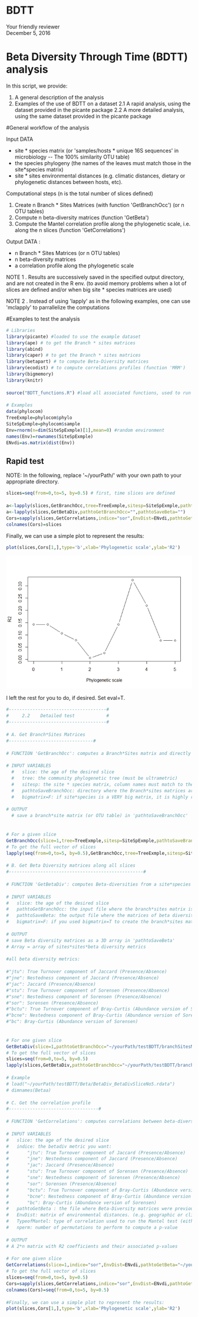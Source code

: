 # BDTT
Your friendly reviewer  
December 5, 2016  

# Beta Diversity Through Time (BDTT) analysis #####

In this script, we provide: 

1. A general description of the analysis
2. Examples of the use of BDTT on a dataset
  2.1 A rapid analysis, using the dataset provided in the picante package
 	2.2 A more detailed analysis, using the same dataset provided in the picante package

#General workflow of the analysis

Input DATA 
   - site * species matrix (or 'samples/hosts * unique 16S sequences' in microbiology -- The 100% similarity OTU table)
   - the species phylogeny (the names of the leaves must match those in the site*species matrix)
   - site * sites environmental distances (e.g. climatic distances, dietary or phylogenetic distances between hosts, etc). 

Computational steps (n is the total number of slices defined)
1. Create n Branch * Sites Matrices (with function 'GetBranchOcc') (or n OTU tables)
2. Compute n beta-diversity matrices (function 'GetBeta')
3. Compute the Mantel correlation profile along the phylogenetic scale, i.e. along the n slices (function 'GetCorrelations')

Output DATA : 
   - n Branch * Sites Matrices (or n OTU tables)
   - n beta-diversity matrices 
   - a correlation profile along the phylogenetic scale

NOTE 1 .  Results are successively saved in the specified output directory, and are not created in the R env.  (to avoid memory problems when a lot of slices are defined and/or when big site * species matrices are used)

NOTE 2 . Instead of using 'lapply' as in the following examples, one can use 'mclapply' to parrallelize the computations

#Examples to test the analysis


```r
# Libraries
library(picante) #loaded to use the example dataset
library(ape) # to get the Branch * sites matrices
library(abind)
library(caper) # to get the Branch * sites matrices
library(betapart) # to compute Beta-Diversity matrices
library(ecodist) # to compute correlations profiles (function 'MRM')
library(bigmemory)
library(knitr)

source("BDTT_functions.R") #load all associated functions, used to run BDTT

# Examples
data(phylocom)
TreeExmple=phylocom$phylo
SiteSpExmple=phylocom$sample
Env=rnorm(n=dim(SiteSpExmple)[1],mean=0) #random environment
names(Env)=rownames(SiteSpExmple)
ENvdi=as.matrix(dist(Env))
```

## Rapid test            

NOTE: In the following, replace '~/yourPath/' with your own path to your appropriate directory.


```r
slices=seq(from=0,to=5, by=0.5) # first, time slices are defined

a<-lapply(slices,GetBranchOcc,tree=TreeExmple,sitesp=SiteSpExmple,pathtoSaveBranchOcc="",bigmatrix=F)
a<-lapply(slices,GetBetaDiv,pathtoGetBranchOcc="",pathtoSaveBeta="")
Cors=sapply(slices,GetCorrelations,indice="sor",EnvDist=ENvdi,pathtoGetBeta="",TypeofMantel="Spearman",nperm=1000)
colnames(Cors)=slices
```

Finally, we can use a simple plot to represent the results:


```r
plot(slices,Cors[1,],type='b',xlab='Phylogenetic scale',ylab='R2')
```

![](BDTT_Example_files/figure-html/unnamed-chunk-3-1.png)<!-- -->

I left the rest for you to do, if desired. Set eval=T.


```r
#-------------------------------------#
#     2.2    Detailed test            #
#-------------------------------------#

# A. Get Branch*Sites Matrices
#--------------------------------#

# FUNCTION 'GetBranchOcc': computes a Branch*Sites matrix and directly save it in a file (not in Renv)
 
# INPUT VARIABLES
  #   slice: the age of the desired slice
  #   tree: the community phylogenetic tree (must be ultrametric)
  #   sitesp: the site * species matrix, column names must match to the leaf names of the phylogenetic tree (In microbiology, it represents the OTU table with 100% similarity OTUs)
  #   pathtoSaveBranchOcc: directory where the Branch*sites matrices are saved
  #   bigmatrix=F: if site*species is a VERY big matrix, it is highly recommended to set bigmatrix=T (use of the bigmemory package)

# OUTPUT
  # save a branch*site matrix (or OTU table) in 'pathtoSaveBranchOcc'


# For a given slice  
GetBranchOcc(slice=1,tree=TreeExmple,sitesp=SiteSpExmple,pathtoSaveBranchOcc="~/yourPath/testBDTT/branchSitesMatrices/",bigmatrix=F)
# To get the full vector of slices
lapply(seq(from=0,to=5, by=0.5),GetBranchOcc,tree=TreeExmple,sitesp=SiteSpExmple,pathtoSaveBranchOcc="~/yourPath/testBDTT/branchSitesMatrices/",bigmatrix=F)

# B. Get Beta Diversity matrices along all slices
#---------------------------------------------------#

# FUNCTION 'GetBetaDiv': computes Beta-diversities from a site*species matrix and directly saves the matrix of beta-diversities

# INPUT VARIABLES
#   slice: the age of the desired slice
#   pathtoGetBranchOcc: the input file where the branch*sites matrix is saved (result of the function GetBranchOcc)
#   pathtoSaveBeta: the output file where the matrices of beta diversities are saved (several beta-diversity metrics are used)
#   bigmatrix=F: if you used bigmatrix=T to create the branch*sites matrix with 'GetBranchOcc' (OTU table), use bigmatrix=T again.

# OUTPUT
# save Beta diversity matrices as a 3D array in 'pathtoSaveBeta' 
# Array = array of sites*sites*beta diversity metrics 

#all beta diversity metrics:

#"jtu": True Turnover component of Jaccard (Presence/Absence)
#"jne": Nestedness component of Jaccard (Presence/Absence)
#"jac": Jaccard (Presence/Absence)
#"stu": True Turnover component of Sorensen (Presence/Absence)
#"sne": Nestedness component of Sorensen (Presence/Absence)
#"sor": Sorensen (Presence/Absence)
#"bctu": True Turnover component of Bray-Curtis (Abundance version of Sorensen)
#"bcne": Nestedness component of Bray-Curtis (Abundance version of Sorensen)
#"bc": Bray-Curtis (Abundance version of Sorensen)


# For one given slice  
GetBetaDiv(slice=1,pathtoGetBranchOcc="~/yourPath/testBDTT/branchSitesMatrices/",pathtoSaveBeta="~/yourPath/testBDTT/Beta/")
# To get the full vector of slices
slices=seq(from=0,to=5, by=0.5)
lapply(slices,GetBetaDiv,pathtoGetBranchOcc="~/yourPath/testBDTT/branchSitesMatrices/",pathtoSaveBeta="~/yourPath/testBDTT/Beta/")

# Example 
# load("~/yourPath/testBDTT/Beta/BetaDiv_BetaDivSliceNo5.rdata")
# dimnames(Betaa)

# C. Get the correlation profile
#----------------------------------#

# FUNCTION 'GetCorrelations': computes correlations between beta-diversities and environmental distances at the desired slice

# INPUT VARIABLES
#   slice: the age of the desired slice
#   indice: the betadiv metric you want:
#		"jtu": True Turnover component of Jaccard (Presence/Absence)
#		"jne": Nestedness component of Jaccard (Presence/Absence)
#		"jac": Jaccard (Presence/Absence)
#		"stu": True Turnover component of Sorensen (Presence/Absence)
#		"sne": Nestedness component of Sorensen (Presence/Absence)
#		"sor": Sorensen (Presence/Absence)
#		"bctu": True Turnover component of Bray-Curtis (Abundance version of Sorensen)
#		"bcne": Nestedness component of Bray-Curtis (Abundance version of Sorensen)
#		"bc": Bray-Curtis (Abundance version of Sorensen)
#   pathtoGetBeta : the file where Beta-Diversity matrices were previously stored (output of the 'GetBetaDiv' function)
#   EnvDist: matrix of environmental distances. (e.g. geographic or climatic distances between sites, dietary or phylogenetic distances between hosts, etc).
#   TypeofMantel: type of correlation used to run the Mantel test (either "Spearman" or "Pearson")
#   nperm: number of permutations to perform to compute a p-value

# OUTPUT
# A 2*n matrix with R2 coefficients and their associated p-values

# For one given slice  
GetCorrelations(slice=1,indice="sor",EnvDist=ENvdi,pathtoGetBeta="~/yourPath/testBDTT/Correlations/",TypeofMantel="Spearman",nperm=1000)
# To get the full vector of slices
slices=seq(from=0,to=5, by=0.5)
Cors=sapply(slices,GetCorrelations,indice="sor",EnvDist=ENvdi,pathtoGetBeta="~/yourPath/testBDTT/Correlations/",TypeofMantel="Spearman",nperm=1000)
colnames(Cors)=seq(from=0,to=5, by=0.5)

#Finally, we can use a simple plot to represent the results:
plot(slices,Cors[1,],type='b',xlab='Phylogenetic scale',ylab='R2')
```



